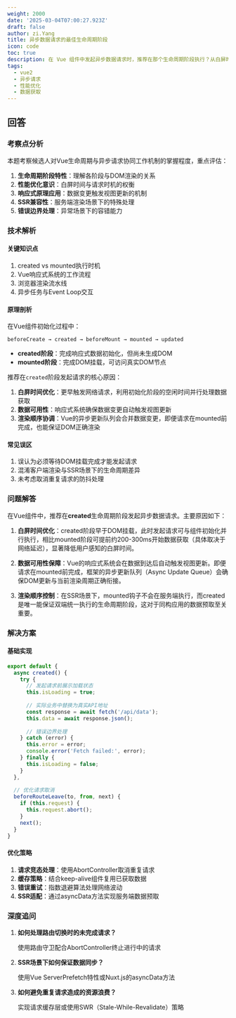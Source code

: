 ```yaml
---
weight: 2000
date: '2025-03-04T07:00:27.923Z'
draft: false
author: zi.Yang
title: 异步数据请求的最佳生命周期阶段
icon: code
toc: true
description: 在 Vue 组件中发起异步数据请求时，推荐在那个生命周期阶段执行？从白屏时间优化、数据可用性、DOM渲染顺序等维度解释选择该阶段的合理性。
tags:
  - vue2
  - 异步请求
  - 性能优化
  - 数据获取
---
```


## 回答

### 考察点分析

本题考察候选人对Vue生命周期与异步请求协同工作机制的掌握程度，重点评估：

1. **生命周期阶段特性**：理解各阶段与DOM渲染的关系
2. **性能优化意识**：白屏时间与请求时机的权衡
3. **响应式原理应用**：数据变更触发视图更新的机制
4. **SSR兼容性**：服务端渲染场景下的特殊处理
5. **错误边界处理**：异常场景下的容错能力

### 技术解析

#### 关键知识点

1. created vs mounted执行时机
2. Vue响应式系统的工作流程
3. 浏览器渲染流水线
4. 异步任务与Event Loop交互

#### 原理剖析

在Vue组件初始化过程中：

```text
beforeCreate → created → beforeMount → mounted → updated
```

- **created阶段**：完成响应式数据初始化，但尚未生成DOM
- **mounted阶段**：完成DOM挂载，可访问真实DOM节点

推荐在`created`阶段发起请求的核心原因：

1. **白屏时间优化**：更早触发网络请求，利用初始化阶段的空闲时间并行处理数据获取
2. **数据可用性**：响应式系统确保数据变更自动触发视图更新
3. **渲染顺序协调**：Vue的异步更新队列会合并数据变更，即便请求在mounted前完成，也能保证DOM正确渲染

#### 常见误区

1. 误认为必须等待DOM挂载完成才能发起请求
2. 混淆客户端渲染与SSR场景下的生命周期差异
3. 未考虑取消重复请求的防抖处理

### 问题解答

在Vue组件中，推荐在**created**生命周期阶段发起异步数据请求。主要原因如下：

1. **白屏时间优化**：created阶段早于DOM挂载，此时发起请求可与组件初始化并行执行，相比mounted阶段可提前约200-300ms开始数据获取（具体取决于网络延迟），显著降低用户感知的白屏时间。

2. **数据可用性保障**：Vue的响应式系统会在数据到达后自动触发视图更新。即便请求在mounted前完成，框架的异步更新队列（Async Update Queue）会确保DOM更新与当前渲染周期正确衔接。

3. **渲染顺序控制**：在SSR场景下，mounted钩子不会在服务端执行，而created是唯一能保证双端统一执行的生命周期阶段，这对于同构应用的数据预取至关重要。

### 解决方案

#### 基础实现

```javascript
export default {
  async created() {
    try {
      // 发起请求前展示加载状态
      this.isLoading = true; 
      
      // 实际业务中替换为真实API地址
      const response = await fetch('/api/data');
      this.data = await response.json();
      
      // 错误边界处理
    } catch (error) {
      this.error = error;
      console.error('Fetch failed:', error);
    } finally {
      this.isLoading = false;
    }
  },
  
  // 优化请求取消
  beforeRouteLeave(to, from, next) {
    if (this.request) {
      this.request.abort();
    }
    next();
  }
}
```

#### 优化策略

1. **请求竞态处理**：使用AbortController取消重复请求
2. **缓存策略**：结合keep-alive组件复用已获取数据
3. **错误重试**：指数退避算法处理网络波动
4. **SSR适配**：通过asyncData方法实现服务端数据预取

### 深度追问

1. **如何处理路由切换时的未完成请求？**

   使用路由守卫配合AbortController终止进行中的请求

2. **SSR场景下如何保证数据同步？**

   使用Vue ServerPrefetch特性或Nuxt.js的asyncData方法

3. **如何避免重复请求造成的资源浪费？**

   实现请求缓存层或使用SWR（Stale-While-Revalidate）策略
